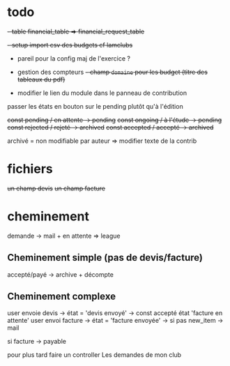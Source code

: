 # todo

~~- table financial_table => financial_request_table~~

~~- setup import csv des budgets cf lamclubs~~
- pareil pour la config maj de l'exercice ?

- gestion des compteurs
~~- champ `domaine` pour les budget (titre des tableaux du pdf)~~
- modifier le lien du module dans le panneau de contribution

passer les états en bouton sur le pending plutôt qu'à l'édition

~~const pending / en attente -> pending~~
~~const ongoing / à l'étude -> pending~~
~~const rejected / rejeté -> archived~~
~~const accepted / accepté -> archived~~

archivé = non modifiable par auteur => modifier texte de la contrib

# fichiers
~~un champ devis~~
~~un champ facture~~

# cheminement
demande -> mail + en attente => league

## Cheminement simple (pas de devis/facture)
accepté/payé -> archive + décompte

## Cheminement complexe 
user envoie devis  -> état = 'devis envoyé'
                   -> const accepté état 'facture en attente'
user envoi facture -> état = 'facture envoyée'
                   -> si pas new_item -> mail

si facture -> payable

pour plus tard 
faire un controller Les demandes de mon club


